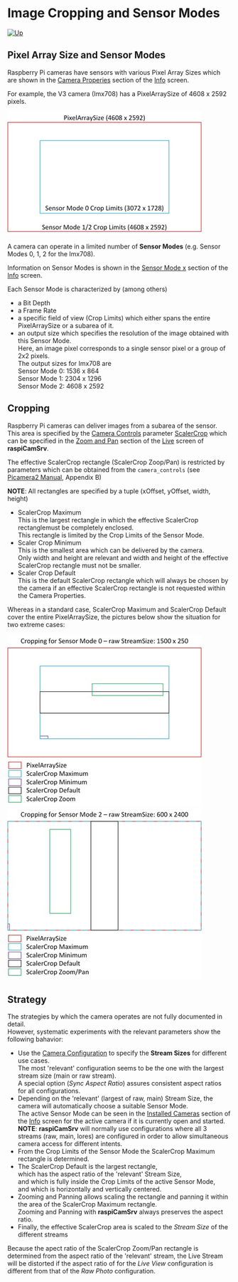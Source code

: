 # Image Cropping and Sensor Modes

[![Up](img/goup.gif)](./ZoomPan.md)


## Pixel Array Size and Sensor Modes

Raspberry Pi cameras have sensors with various Pixel Array Sizes which are shown in the [Camera Properies](./Information.md#camera-properties) section of the [Info](./Information.md) screen.

For example, the V3 camera (Imx708) has a PixelArraySize of 4608 x 2592 pixels.

![SensorModes](./img/Cropping_SensorModes.jpg)

A camera can operate in a limited number of **Sensor Modes** (e.g. Sensor Modes 0, 1, 2 for the Imx708).

Information on Sensor Modes is shown in the [Sensor Mode x](./Information.md#sensor-modes) section of the [Info](./Information.md) screen.

Each Sensor Mode is characterized by (among others) 
- a Bit Depth
- a Frame Rate
- a specific field of view (Crop Limits) which either spans the entire PixelArraySize or a subarea of it.
- an output size which specifies the resolution of the image obtained with this Sensor Mode.   
Here, an image pixel corresponds to a single sensor pixel or a group of 2x2 pixels.   
The output sizes for Imx708 are    
Sensor Mode 0: 1536 x 864    
Sensor Mode 1: 2304 x 1296    
Sensor Mode 2: 4608 x 2592

## Cropping

Raspberry Pi cameras can deliver images from a subarea of the sensor.    
This area is specified by the [Camera Controls](./CameraControls.md) parameter [ScalerCrop](./ZoomPan.md#current-scalercrop-zoom) which can be specified in the [Zoom and Pan](./ZoomPan.md) section of the [Live](./LiveScreen.md) screen of **raspiCamSrv**.

The effective ScalerCrop rectangle (ScalerCrop Zoop/Pan) is restricted by parameters which can be obtained from the ```camera_controls``` (see [Picamera2 Manual](./picamera2-manual.pdf), Appendix B)

**NOTE**: All rectangles are specified by a tuple (xOffset, yOffset, width, height)

- ScalerCrop Maximum    
This is the largest rectangle in which the effective ScalerCrop rectanglemust be completely enclosed.    
This rectangle is limited by the Crop Limits of the Sensor Mode.
- Scaler Crop Minimum   
This is the smallest area which can be delivered by the camera.    
Only width and height are relevant and width and height of the effective ScalerCrop rectangle must not be smaller.
- Scaler Crop Default     
This is the default ScalerCrop rectangle which will always be chosen by the camera if an effective ScalerCrop rectangle is not requested within the Camera Properties.    

Whereas in a standard case, ScalerCrop Maximum and ScalerCrop Default cover the entire PixelArraySize, the pictures below show the situation for two extreme cases:

![ScalerCrop Sensor Mode 0](./img/Cropping_ScalerCrop_0.jpg) &nbsp; ![ScalerCrop Sensor Mode 0](./img/Cropping_ScalerCrop_2.jpg)

## Strategy

The strategies by which the camera operates are not fully documented in detail.   
However, systematic experiments with the relevant parameters show the following bahavior:

- Use the [Camera Configuration](./Configuration.md) to specify the **Stream Sizes** for different use cases.    
The most 'relevant' configuration seems to be the one with the largest stream size (main or raw stream).    
A special option (*Sync Aspect Ratio*) assures consistent aspect ratios for all configurations.
- Depending on the 'relevant' (largest of raw, main) Stream Size, the camera will automatically choose a suitable Sensor Mode.    
The active Sensor Mode can be seen in the [Installed Cameras](./Information.md#camera-x) section of the [Info](./Information.md) screen for the active camera if it is currently open and started.    
**NOTE**: **raspiCamSrv** will normally use configurations where all 3 streams (raw, main, lores) are configured in order to allow simultaneous camera access for different intents.
- From the Crop Limits of the Sensor Mode the ScalerCrop Maximum rectangle is determined. 
- The ScalerCrop Default is the largest rectangle,    
which has the aspect ratio of the 'relevant' Stream Size,    
and which is fully inside the Crop Limits of the active Sensor Mode,   
and which is horizontally and vertically centered.
- Zooming and Panning allows scaling the rectangle and panning it within the area of the ScalerCrop Maximum rectangle.    
Zooming and Panning with **raspiCamSrv** always preserves the aspect ratio.
- Finally, the effective ScalerCrop area is scaled to the *Stream Size* of the different streams

Because the apect ratio of the ScalerCrop Zoom/Pan rectangle is determined from the aspect ratio of the 'relevant' stream, the Live Stream will be distorted if the aspect ratio of for the *Live View* configuration is different from that of the *Raw Photo* configuration.